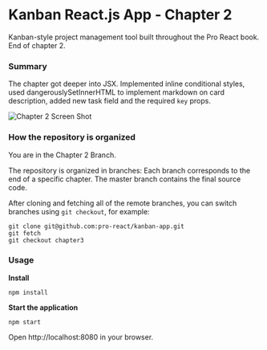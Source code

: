 Kanban React.js App - Chapter 2
=================================

Kanban-style project management tool built throughout the Pro React book. End of chapter 2.

### Summary

The chapter got deeper into JSX. Implemented inline conditional styles, used dangerouslySetInnerHTML to implement markdown on card description, added new task field and the required `key` props.

![Chapter 2 Screen Shot](https://cloud.githubusercontent.com/assets/33676/10972879/4503297a-83c2-11e5-8e2e-2c9bdd65735e.png)

### How the repository is organized

You are in the Chapter 2 Branch.

The repository is organized in branches: Each branch corresponds to the end of a specific chapter. The master branch contains the final source code.

After cloning and fetching all of the remote branches, you can switch branches using `git checkout`, for example:

```
git clone git@github.com:pro-react/kanban-app.git
git fetch
git checkout chapter3
```

### Usage

**Install**
```
npm install
```

**Start the application**
```
npm start
```

Open http://localhost:8080 in your browser.
